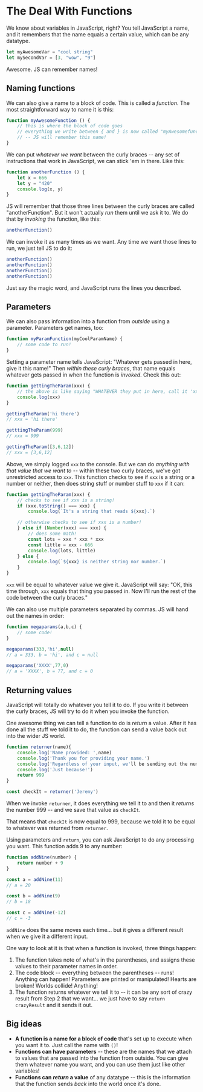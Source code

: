 # The Deal With Functions

We know about variables in JavaScript, right? You tell JavaScript a name, and it remembers that the name equals a certain value, which can be any datatype.

```javascript
let myAwesomeVar = "cool string"
let mySecondVar = [3, "wow", "9"]
```

Awesome. JS can remember names!

## Naming functions

We can also give a name to a block of code. This is called a *function*. The most straightforward way to name it is this:

```javascript
function myAwesomeFunction () {
    // this is where the block of code goes
    // everything we write between { and } is now called "myAwesomefunction" 
    // -- JS will remember this name!
}
```

We can put *whatever we want* between the curly braces -- any set of instructions that work in JavaScript, we can stick 'em in there. Like this:

```javascript
function anotherFunction () {
    let x = 666
    let y = "420"
    console.log(x, y)
}
```

JS will remember that those three lines between the curly braces are called "anotherFunction". But it won't actually *run* them until we ask it to. We do that by *invoking* the function, like this:

```javascript
anotherFunction()
```

We can invoke it as many times as we want. Any time we want those lines to run, we just tell JS to do it:

```javascript
anotherFunction()
anotherFunction()
anotherFunction()
anotherFunction()
```

Just say the magic word, and JavaScript runs the lines you described.

## Parameters

We can also pass information into a function from *outside* using a parameter. Parameters get names, too:

```javascript
function myParamFunction(myCoolParamName) {
    // some code to run!
}
```

Setting a parameter name tells JavaScript: "Whatever gets passed in here, give it this name!" Then *within these curly braces*, that name equals whatever gets passed in when the function is *invoked*. Check this out:

```javascript
function gettingTheParam(xxx) {
    // the above is like saying "WHATEVER they put in here, call it 'xxx'"
    console.log(xxx)
}

gettingTheParam('hi there')
// xxx = 'hi there'

getttingTheParam(999)
// xxx = 999

gettingTheParam([3,6,12])
// xxx = [3,6,12]
```

Above, we simply logged `xxx` to the console. But we can do *anything with that value that we want to* -- within these two curly braces, we've got unrestricted access to `xxx`. This function checks to see if `xxx` is a string or a number or neither, then does string stuff or number stuff to `xxx` if it can:

```javascript
function gettingTheParam(xxx) {
    // checks to see if xxx is a string!
    if (xxx.toString() === xxx) {
        console.log(`It's a string that reads ${xxx}.`)

    // otherwise checks to see if xxx is a number!
    } else if (Number(xxx) === xxx) {
        // does some math!
        const lots = xxx * xxx * xxx
        const little = xxx - 666
        console.log(lots, little)
    } else {
        console.log(`${xxx} is neither string nor number.`)
    }
}
```

`xxx` will be equal to whatever value we give it. JavaScript will say: "OK, this time through, `xxx` equals that thing you passed in. Now I'll run the rest of the code between the curly braces."

We can also use multiple parameters separated by commas. JS will hand out the names in order:

```javascript
function megaparams(a,b,c) {
    // some code!
}

megaparams(333,'hi',null)
// a = 333, b = 'hi', and c = null

megaparams('XXXX',77,0)
// a = 'XXXX', b = 77, and c = 0
```

## Returning values

JavaScript will totally do whatever you tell it to do. If you write it between the curly braces, JS will try to do it when you invoke the function.

One awesome thing we can tell a function to do is *return* a value. After it has done all the stuff we told it to do, the function can send a value back out into the wider JS world.

```javascript
function returner(name){
    console.log('Name provided: ',name)
    console.log('Thank you for providing your name.')
    console.log('Regardless of your input, we'll be sending out the number 999.')
    console.log('Just because!')
    return 999
}

const checkIt = returner('Jeremy')
```

When we invoke `returner`, it does everything we tell it to and then it *returns* the number 999 -- and we save that value as `checkIt`.

That means that `checkIt` is now equal to 999, because we told it to be equal to whatever was returned from `returner`.

Using parameters and `return`, you can ask JavaScript to do any processing you want. This function adds 9 to any number:

```javascript
function addNine(number) {
    return number + 9
}

const a = addNine(11)
// a = 20

const b = addNine(9)
// b = 18

const c = addNine(-12)
// c = -3
```

`addNine` does the same moves each time... but it gives a different result when we give it a different input.

One way to look at it is that when a function is invoked, three things happen:
1) The function takes note of what's in the parentheses, and assigns these values to their parameter names in order.
2) The code block -- everything between the parentheses -- runs! Anything can happen! Parameters are printed or manipulated! Hearts are broken! Worlds collide! Anything!
3) The function returns whatever we tell it to -- it can be any sort of crazy result from Step 2 that we want... we just have to say `return crazyResult` and it sends it out.

## Big ideas

* **A function is a name for a block of code** that's set up to execute when you want it to. Just call the name with `()`!
* **Functions can have parameters** -- these are the names that we attach to values that are passed into the function from outside. You can give them whatever name you want, and you can use them just like other variables!
* **Functions can *return* a value** of any datatype -- this is the information that the function sends *back* into the world once it's done.
